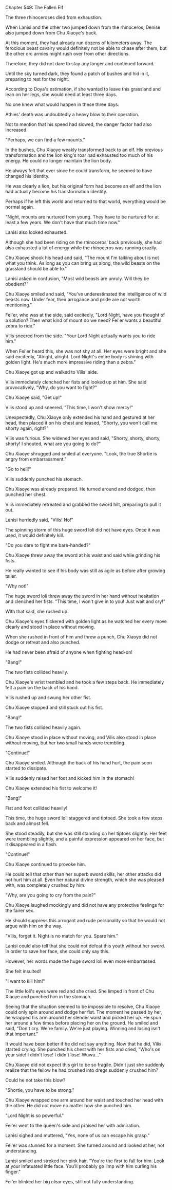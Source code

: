 Chapter 549: The Fallen Elf

The three rhinoceroses died from exhaustion.

When Lanisi and the other two jumped down from the rhinoceros, Denise also jumped down from Chu Xiaoye's back.

At this moment, they had already run dozens of kilometers away. The ferocious beast cavalry would definitely not be able to chase after them, but the other orc armies might rush over from other directions.

Therefore, they did not dare to stay any longer and continued forward.

Until the sky turned dark, they found a patch of bushes and hid in it, preparing to rest for the night.

According to Doya's estimation, if she wanted to leave this grassland and lean on her legs, she would need at least three days.

No one knew what would happen in these three days.

Athies' death was undoubtedly a heavy blow to their operation.

Not to mention that his speed had slowed, the danger factor had also increased.

"Perhaps, we can find a few mounts."

In the bushes, Chu Xiaoye weakly transformed back to an elf. His previous transformation and the lion king's roar had exhausted too much of his energy. He could no longer maintain the lion body.

He always felt that ever since he could transform, he seemed to have changed his identity.

He was clearly a lion, but his original form had become an elf and the lion had actually become his transformation identity.

Perhaps if he left this world and returned to that world, everything would be normal again.

"Night, mounts are nurtured from young. They have to be nurtured for at least a few years. We don't have that much time now."

Lanisi also looked exhausted.

Although she had been riding on the rhinoceros’ back previously, she had also exhausted a lot of energy while the rhinoceros was running crazily.

Chu Xiaoye shook his head and said, "The mount I'm talking about is not what you think. As long as you can bring us along, the wild beasts on the grassland should be able to."

Lanisi asked in confusion, "Most wild beasts are unruly. Will they be obedient?"

Chu Xiaoye smiled and said, "You've underestimated the intelligence of wild beasts now. Under fear, their arrogance and pride are not worth mentioning."

Fei'er, who was at the side, said excitedly, "Lord Night, have you thought of a solution? Then what kind of mount do we need? Fei'er wants a beautiful zebra to ride."

Vilis sneered from the side. "Your Lord Night actually wants you to ride him."

When Fei'er heard this, she was not shy at all. Her eyes were bright and she said excitedly, "Alright, alright. Lord Night's entire body is shining with golden light. He's much more impressive riding than a zebra."

Chu Xiaoye got up and walked to Vilis' side.

Vilis immediately clenched her fists and looked up at him. She said provocatively, "Why, do you want to fight?"

Chu Xiaoye said, "Get up\!"

Vilis stood up and sneered. "This time, I won't show mercy\!"

Unexpectedly, Chu Xiaoye only extended his hand and gestured at her head, then placed it on his chest and teased, "Shorty, you won't call me shorty again, right?"

Vilis was furious. She widened her eyes and said, "Shorty, shorty, shorty, shorty\! I shouted, what are you going to do?"

Chu Xiaoye shrugged and smiled at everyone. "Look, the true Shortie is angry from embarrassment."

"Go to hell\!"

Vilis suddenly punched his stomach.

Chu Xiaoye was already prepared. He turned around and dodged, then punched her chest.

Vilis immediately retreated and grabbed the sword hilt, preparing to pull it out.

Lanisi hurriedly said, "Vilis\! No\!"

The spinning storm of this huge sword loli did not have eyes. Once it was used, it would definitely kill.

"Do you dare to fight me bare-handed?"

Chu Xiaoye threw away the sword at his waist and said while grinding his fists.

He really wanted to see if his body was still as agile as before after growing taller.

"Why not\!"

The huge sword loli threw away the sword in her hand without hesitation and clenched her fists. "This time, I won't give in to you\! Just wait and cry\!"

With that said, she rushed up.

Chu Xiaoye's eyes flickered with golden light as he watched her every move clearly and stood in place without moving.

When she rushed in front of him and threw a punch, Chu Xiaoye did not dodge or retreat and also punched.

He had never been afraid of anyone when fighting head-on\!

"Bang\!"

The two fists collided heavily.

Chu Xiaoye's wrist trembled and he took a few steps back. He immediately felt a pain on the back of his hand.

Vilis rushed up and swung her other fist.

Chu Xiaoye stopped and still stuck out his fist.

"Bang\!"

The two fists collided heavily again.

Chu Xiaoye stood in place without moving, and Vilis also stood in place without moving, but her two small hands were trembling.

"Continue\!"

Chu Xiaoye smiled. Although the back of his hand hurt, the pain soon started to dissipate.

Vilis suddenly raised her foot and kicked him in the stomach\!

Chu Xiaoye extended his fist to welcome it\!

"Bang\!"

Fist and foot collided heavily\!

This time, the huge sword loli staggered and tiptoed. She took a few steps back and almost fell.

She stood steadily, but she was still standing on her tiptoes slightly. Her feet were trembling slightly, and a painful expression appeared on her face, but it disappeared in a flash.

"Continue\!"

Chu Xiaoye continued to provoke him.

He could tell that other than her superb sword skills, her other attacks did not hurt him at all. Even her natural divine strength, which she was pleased with, was completely crushed by him.

"Why, are you going to cry from the pain?"

Chu Xiaoye laughed mockingly and did not have any protective feelings for the fairer sex.

He should suppress this arrogant and rude personality so that he would not argue with him on the way.

"Vilis, forget it. Night is no match for you. Spare him."

Lanisi could also tell that she could not defeat this youth without her sword. In order to save her face, she could only say this.

However, her words made the huge sword loli even more embarrassed.

She felt insulted\!

"I want to kill him\!"

The little loli's eyes were red and she cried. She limped in front of Chu Xiaoye and punched him in the stomach.

Seeing that the situation seemed to be impossible to resolve, Chu Xiaoye could only spin around and dodge her fist. The moment he passed by her, he wrapped his arm around her slender waist and picked her up. He spun her around a few times before placing her on the ground. He smiled and said, "Don't cry. We're family. We're just playing. Winning and losing isn't that important."

It would have been better if he did not say anything. Now that he did, Vilis started crying. She punched his chest with her fists and cried, "Who's on your side\! I didn't lose\! I didn't lose\! Wuwu…"

Chu Xiaoye did not expect this girl to be so fragile. Didn't just she suddenly realize that the fellow he had crushed into dregs suddenly crushed him?

Could he not take this blow?

"Shortie, you have to be strong."

Chu Xiaoye wrapped one arm around her waist and touched her head with the other. He did not move no matter how she punched him.

"Lord Night is so powerful."

Fei'er went to the queen's side and praised her with admiration.

Lanisi sighed and muttered, "Yes, none of us can escape his grasp."

Fei'er was stunned for a moment. She turned around and looked at her, not understanding.

Lanisi smiled and stroked her pink hair. "You're the first to fall for him. Look at your infatuated little face. You'll probably go limp with him curling his finger."

Fei'er blinked her big clear eyes, still not fully understanding.
